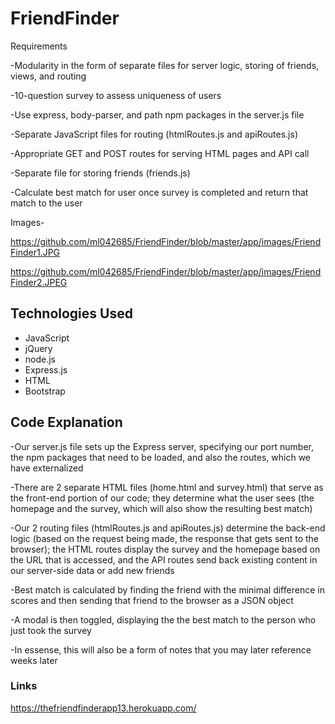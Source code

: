 # FriendFinder

Requirements

-Modularity in the form of separate files for server logic, storing of friends, views, and routing

-10-question survey to assess uniqueness of users

-Use express, body-parser, and path npm packages in the server.js file

-Separate JavaScript files for routing (htmlRoutes.js and apiRoutes.js)

-Appropriate GET and POST routes for serving HTML pages and API call

-Separate file for storing friends (friends.js)

-Calculate best match for user once survey is completed and return that match to the user

Images-

https://github.com/ml042685/FriendFinder/blob/master/app/images/FriendFinder1.JPG

https://github.com/ml042685/FriendFinder/blob/master/app/images/FriendFinder2.JPEG



## Technologies Used
* JavaScript
* jQuery
* node.js
* Express.js
* HTML
* Bootstrap

## Code Explanation

-Our server.js file sets up the Express server, specifying our port number, the npm packages that need to be loaded, and also the routes, which we have externalized

-There are 2 separate HTML files (home.html and survey.html) that serve as the front-end portion of our code; they determine what the user sees (the homepage and the survey, which will also show the resulting best match)

-Our 2 routing files (htmlRoutes.js and apiRoutes.js) determine the back-end logic (based on the request being made, the response that gets sent to the browser); the HTML routes display the survey and the homepage based on the URL that is accessed, and the API routes send back existing content in our server-side data or add new friends

-Best match is calculated by finding the friend with the minimal difference in scores and then sending that friend to the browser as a JSON object

-A modal is then toggled, displaying the the best match to the person who just took the survey

-In essense, this will also be a form of notes that you may later reference weeks later

### Links
https://thefriendfinderapp13.herokuapp.com/
